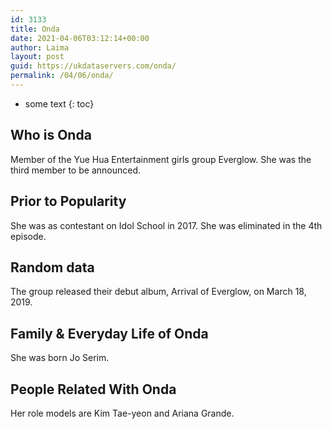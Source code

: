 ```yaml
---
id: 3133
title: Onda
date: 2021-04-06T03:12:14+00:00
author: Laima
layout: post
guid: https://ukdataservers.com/onda/
permalink: /04/06/onda/
---
```


* some text
{: toc}


## Who is Onda
                  
                  
                  
Member of the Yue Hua Entertainment girls group Everglow. She was the third member to be announced. 
                  
              
            
              
            
                
                
                
## Prior to Popularity
                  
                  
                  
She was as contestant on Idol School in 2017. She was eliminated in the 4th episode. 
                  
              
            
              
            
                
                
                
## Random data
                  
                  
                  
The group released their debut album, Arrival of Everglow, on March 18, 2019.  
                  
              
            
              
            
                
                
                
## Family & Everyday Life of Onda
                  
                  
                  
She was born Jo Serim. 
                  
              
            
              
            
                
                
                
## People Related With Onda
                  
                  
                  
Her role models are Kim Tae-yeon and Ariana Grande. 
                  
              
            
              
            
                
              
            
              
              
            
            
              
            
          
          
          